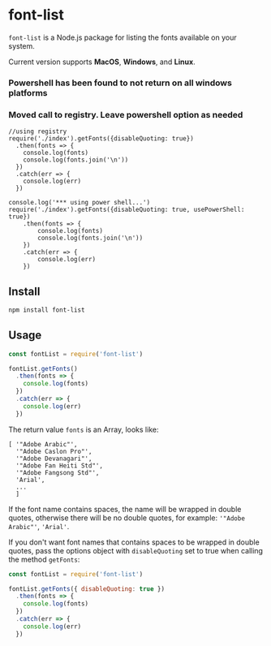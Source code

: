 # font-list

`font-list` is a Node.js package for listing the fonts available on your system.

Current version supports **MacOS**, **Windows**, and **Linux**.
### Powershell has been found to not return on all windows platforms
### Moved call to registry.  Leave powershell option as needed
```
//using registry
require('./index').getFonts({disableQuoting: true})
  .then(fonts => {
    console.log(fonts)
    console.log(fonts.join('\n'))
  })
  .catch(err => {
    console.log(err)
  })
```

```
console.log('*** using power shell...')
require('./index').getFonts({disableQuoting: true, usePowerShell: true})
    .then(fonts => {
        console.log(fonts)
        console.log(fonts.join('\n'))
    })
    .catch(err => {
        console.log(err)
    })
```

## Install

```bash
npm install font-list
```

## Usage

```js
const fontList = require('font-list')

fontList.getFonts()
  .then(fonts => {
    console.log(fonts)
  })
  .catch(err => {
    console.log(err)
  })
```

The return value `fonts` is an Array, looks like:

```
[ '"Adobe Arabic"',
  '"Adobe Caslon Pro"',
  '"Adobe Devanagari"',
  '"Adobe Fan Heiti Std"',
  '"Adobe Fangsong Std"',
  'Arial',
  ...
  ]
```

If the font name contains spaces, the name will be wrapped in double quotes, otherwise there will be no double quotes, for example: `'"Adobe Arabic"'`, `'Arial'`.

If you don't want font names that contains spaces to be wrapped in double quotes, pass the options object with `disableQuoting` set to true when calling the method `getFonts`:

```js
const fontList = require('font-list')

fontList.getFonts({ disableQuoting: true })
  .then(fonts => {
    console.log(fonts)
  })
  .catch(err => {
    console.log(err)
  })
```